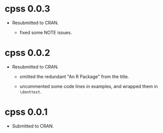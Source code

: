 # cpss 0.0.3

* Resubmitted to CRAN.

  - fixed some NOTE issues.

# cpss 0.0.2

* Resubmitted to CRAN.

  - omitted the redundant "An R Package" from the title.
  
  - uncommented some code lines in examples, and wrapped them in `\donttest`.

# cpss 0.0.1

* Submitted to CRAN.
